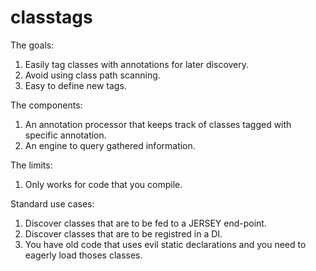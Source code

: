 classtags
=========

The goals:

1. Easily tag classes with annotations for later discovery.
2. Avoid using class path scanning.
3. Easy to define new tags.

The components:

1. An annotation processor that keeps track of classes tagged with specific annotation.
2. An engine to query gathered information.

The limits:

1. Only works for code that you compile.

Standard use cases:

1. Discover classes that are to be fed to a JERSEY end-point.
2. Discover classes that are to be registred in a DI.
3. You have old code that uses evil static declarations and you need to eagerly load thoses classes.
